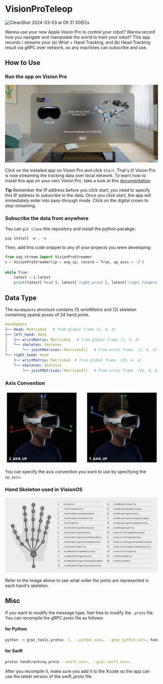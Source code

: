 VisionProTeleop
===========

![CleanShot 2024-03-03 at 09 31 30@2x](https://github.com/Improbable-AI/VisionProTeleop/assets/68195716/2fc6b0b6-4bca-4896-ab22-28f74f11b97f)


Wanna use your new Apple Vision Pro to control your robot?  Wanna record how you navigate and manipulate the world to train your robot? This app records / streams your (a) Wrist + Hand Tracking, and (b) Head Tracking result via gRPC over network, so any machines can subscribe and use. 


## How to Use


### Run the app on Vision Pro 

![](assets/visionpro_main.png)

Click on the installed app on Vision Pro and click `Start`. That's it!  Vision Pro is now streaming the tracking data over local network. To learn how to install this app on your own Vision Pro, take a look at this [documentation](/how_to_install.md). 

**Tip**  Remember the IP address before you click start; you need to specify this IP address to subscribe to the data. Once you click start, the app will immediately enter into pass-through mode. Click on the digital crown to stop streaming.  


### Subscribe the data from anywhere

You can `git clone` this repository and install the python pacakge: 

```
pip install -e . -v
```

Then, add this code snippet to any of your projects you were developing: 

```python
from avp_stream import VisionProStreamer
s = VisionProStreamer(ip = avp_ip, record = True, up_axis = 'Z')

while True:
    latest = s.latest
    print(latest['head'], latest['right_wrist'], latest['right_fingers'])
```



## Data Type 

The `HandUpdate` structure contains (1) wristMatrix and (2) skeleton containing spatial poses of 24 hand joints.  

```yaml
HandUpdate
├── Head: Matrix4x4   # from global frame (1, 4, 4)
├── left_hand: Hand   
│   ├── wristMatrix: Matrix4x4   # from glboal frame (1, 4, 4)
│   └── skeleton: Skeleton
│       └── jointMatrices: Matrix4x4[]   # from wrist frame  (1, 4, 4)
└── right_hand: Hand
    ├── wristMatrix: Matrix4x4  # from global frame  (25, 4, 4)
    └── skeleton: Skeleton
        └── jointMatrices: Matrix4x4[]   # from wrist frame  (25, 4, 4)
```



### Axis Convention

![](assets/coord_system.png)

You can specify the axis convention you want to use by specifying the `up_axis`. 

### Hand Skeleton used in VisionOS

![](assets/hand_skeleton_convention.png)

Refer to the image above to see what order the joints are represented in each hand's skeleton. 


## Misc 

If you want to modify the message type, feel free to modify the `.proto` file. You can recompile the gRPC proto file as follows: 

#### for Python

```bash
python -m grpc_tools.protoc -I. --python_out=. --grpc_python_out=. handtracking.proto
```


#### for Swift
```bash
protoc handtracking.proto --swift_out=. --grpc-swift_out=.
```
After you recompile it, make sure you add it to the Xcode so the app can use the latest version of the swift_proto file. 
